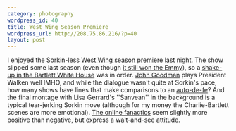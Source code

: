 ```yaml
--- 
category: photography
wordpress_id: 40
title: West Wing Season Premiere
wordpress_url: http://208.75.86.216/?p=40
layout: post
---
```

I enjoyed the Sorkin-less <a href="http://www.nytimes.com/2003/09/24/arts/television/24STAN.html">West Wing season premiere</a> last night. The show slipped some last season (even though <a href="http://www.nytimes.com/2003/09/22/arts/television/22EMMY.html">it still won the Emmy</a>), so a <a href="http://www.boston.com/dailyglobe2/267/living/A_new_chief_slightly_alters_West_Wing_+.shtml">shake-up in the Bartlett White House</a> was in order. <a href="http://www.imdb.com/name/nm0000422/">John Goodman</a> plays President Walken well IMHO, and while the dialogue wasn't quite at Sorkin's pace, how many shows have lines that make comparisons to an <a href="http://www.m-w.com/cgi-bin/dictionary?va=auto-da-fe">auto-de-fe</a>? And the final montage with Lisa Gerrard's ''Sanvean'' in the background is a typical tear-jerking Sorkin move (although for my money the Charlie-Bartlett scenes are more emotional). <a href="http://forums.televisionwithoutpity.com/index.php?showtopic=3111933">The online fanactics</a> seem slightly more positive than negative, but express a wait-and-see attitude.
